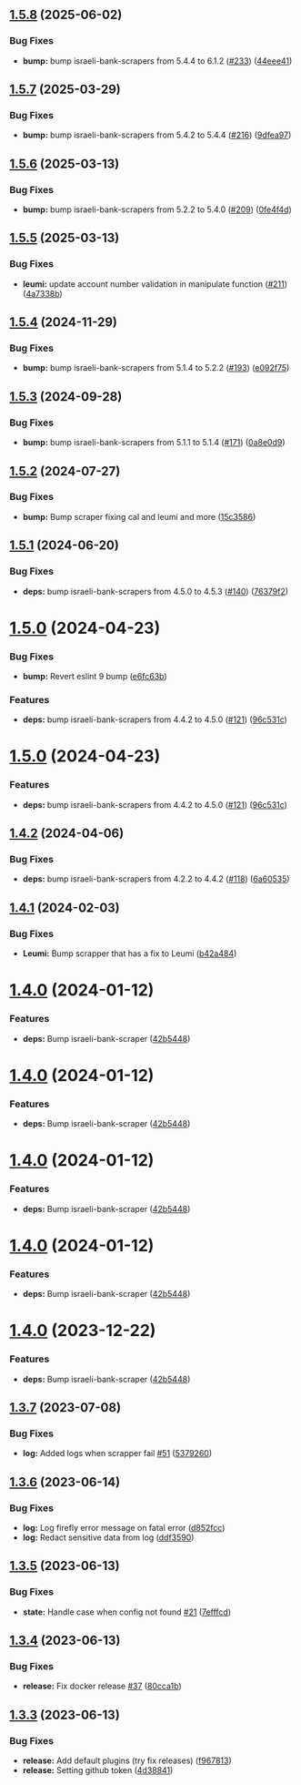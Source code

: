 ## [1.5.8](https://github.com/itairaz1/israeli-bank-firefly-importer/compare/v1.5.7...v1.5.8) (2025-06-02)


### Bug Fixes

* **bump:** bump israeli-bank-scrapers from 5.4.4 to 6.1.2 ([#233](https://github.com/itairaz1/israeli-bank-firefly-importer/issues/233)) ([44eee41](https://github.com/itairaz1/israeli-bank-firefly-importer/commit/44eee41699804006452a7b1dd49985b10d291f9e))

## [1.5.7](https://github.com/itairaz1/israeli-bank-firefly-importer/compare/v1.5.6...v1.5.7) (2025-03-29)


### Bug Fixes

* **bump:** bump israeli-bank-scrapers from 5.4.2 to 5.4.4 ([#216](https://github.com/itairaz1/israeli-bank-firefly-importer/issues/216)) ([9dfea97](https://github.com/itairaz1/israeli-bank-firefly-importer/commit/9dfea97ebedc7ede7059f87d30ba6d7050373eb5))

## [1.5.6](https://github.com/itairaz1/israeli-bank-firefly-importer/compare/v1.5.5...v1.5.6) (2025-03-13)


### Bug Fixes

* **bump:** bump israeli-bank-scrapers from 5.2.2 to 5.4.0 ([#209](https://github.com/itairaz1/israeli-bank-firefly-importer/issues/209)) ([0fe4f4d](https://github.com/itairaz1/israeli-bank-firefly-importer/commit/0fe4f4d39e61450956cd11e54eb12b5c83b364c6))

## [1.5.5](https://github.com/itairaz1/israeli-bank-firefly-importer/compare/v1.5.4...v1.5.5) (2025-03-13)


### Bug Fixes

* **leumi:** update account number validation in manipulate function ([#211](https://github.com/itairaz1/israeli-bank-firefly-importer/issues/211)) ([4a7338b](https://github.com/itairaz1/israeli-bank-firefly-importer/commit/4a7338bc5bd58c5b952ec40cdf70cbabedbfde75))

## [1.5.4](https://github.com/itairaz1/israeli-bank-firefly-importer/compare/v1.5.3...v1.5.4) (2024-11-29)


### Bug Fixes

* **bump:** bump israeli-bank-scrapers from 5.1.4 to 5.2.2 ([#193](https://github.com/itairaz1/israeli-bank-firefly-importer/issues/193)) ([e092f75](https://github.com/itairaz1/israeli-bank-firefly-importer/commit/e092f75a1c6411a5096427a925b24742875d6263))

## [1.5.3](https://github.com/itairaz1/israeli-bank-firefly-importer/compare/v1.5.2...v1.5.3) (2024-09-28)


### Bug Fixes

* **bump:** bump israeli-bank-scrapers from 5.1.1 to 5.1.4 ([#171](https://github.com/itairaz1/israeli-bank-firefly-importer/issues/171)) ([0a8e0d9](https://github.com/itairaz1/israeli-bank-firefly-importer/commit/0a8e0d9667e77a2e775acd328b166379414e3e40))

## [1.5.2](https://github.com/itairaz1/israeli-bank-firefly-importer/compare/v1.5.1...v1.5.2) (2024-07-27)


### Bug Fixes

* **bump:** Bump scraper fixing cal and leumi and more ([15c3586](https://github.com/itairaz1/israeli-bank-firefly-importer/commit/15c35869ecb6d727459340976e93ac01538a7601))

## [1.5.1](https://github.com/itairaz1/israeli-bank-firefly-importer/compare/v1.5.0...v1.5.1) (2024-06-20)


### Bug Fixes

* **deps:** bump israeli-bank-scrapers from 4.5.0 to 4.5.3 ([#140](https://github.com/itairaz1/israeli-bank-firefly-importer/issues/140)) ([76379f2](https://github.com/itairaz1/israeli-bank-firefly-importer/commit/76379f257a9c249913d452b99463f28f6da06298))

# [1.5.0](https://github.com/itairaz1/israeli-bank-firefly-importer/compare/v1.4.2...v1.5.0) (2024-04-23)


### Bug Fixes

* **bump:** Revert eslint 9 bump ([e6fc63b](https://github.com/itairaz1/israeli-bank-firefly-importer/commit/e6fc63bf5064b3dee1906a2608abbe0d2e5f1a57))


### Features

* **deps:** bump israeli-bank-scrapers from 4.4.2 to 4.5.0 ([#121](https://github.com/itairaz1/israeli-bank-firefly-importer/issues/121)) ([96c531c](https://github.com/itairaz1/israeli-bank-firefly-importer/commit/96c531c5bb7ac73ddda996beb54e45680a98c4be))

# [1.5.0](https://github.com/itairaz1/israeli-bank-firefly-importer/compare/v1.4.2...v1.5.0) (2024-04-23)


### Features

* **deps:** bump israeli-bank-scrapers from 4.4.2 to 4.5.0 ([#121](https://github.com/itairaz1/israeli-bank-firefly-importer/issues/121)) ([96c531c](https://github.com/itairaz1/israeli-bank-firefly-importer/commit/96c531c5bb7ac73ddda996beb54e45680a98c4be))

## [1.4.2](https://github.com/itairaz1/israeli-bank-firefly-importer/compare/v1.4.1...v1.4.2) (2024-04-06)


### Bug Fixes

* **deps:** bump israeli-bank-scrapers from 4.2.2 to 4.4.2 ([#118](https://github.com/itairaz1/israeli-bank-firefly-importer/issues/118)) ([6a60535](https://github.com/itairaz1/israeli-bank-firefly-importer/commit/6a60535493ec3031e004668daa89df08963c640e))

## [1.4.1](https://github.com/itairaz1/israeli-bank-firefly-importer/compare/v1.4.0...v1.4.1) (2024-02-03)


### Bug Fixes

* **Leumi:** Bump scrapper that has a fix to Leumi ([b42a484](https://github.com/itairaz1/israeli-bank-firefly-importer/commit/b42a484318b75c3e9cb52ed903c3271eee35fa04))

# [1.4.0](https://github.com/itairaz1/israeli-bank-firefly-importer/compare/v1.3.7...v1.4.0) (2024-01-12)


### Features

* **deps:** Bump israeli-bank-scraper ([42b5448](https://github.com/itairaz1/israeli-bank-firefly-importer/commit/42b54486cc0315be1650f4d2183e0e86ee0e3160))

# [1.4.0](https://github.com/itairaz1/israeli-bank-firefly-importer/compare/v1.3.7...v1.4.0) (2024-01-12)


### Features

* **deps:** Bump israeli-bank-scraper ([42b5448](https://github.com/itairaz1/israeli-bank-firefly-importer/commit/42b54486cc0315be1650f4d2183e0e86ee0e3160))

# [1.4.0](https://github.com/itairaz1/israeli-bank-firefly-importer/compare/v1.3.7...v1.4.0) (2024-01-12)


### Features

* **deps:** Bump israeli-bank-scraper ([42b5448](https://github.com/itairaz1/israeli-bank-firefly-importer/commit/42b54486cc0315be1650f4d2183e0e86ee0e3160))

# [1.4.0](https://github.com/itairaz1/israeli-bank-firefly-importer/compare/v1.3.7...v1.4.0) (2024-01-12)


### Features

* **deps:** Bump israeli-bank-scraper ([42b5448](https://github.com/itairaz1/israeli-bank-firefly-importer/commit/42b54486cc0315be1650f4d2183e0e86ee0e3160))

# [1.4.0](https://github.com/itairaz1/israeli-bank-firefly-importer/compare/v1.3.7...v1.4.0) (2023-12-22)


### Features

* **deps:** Bump israeli-bank-scraper ([42b5448](https://github.com/itairaz1/israeli-bank-firefly-importer/commit/42b54486cc0315be1650f4d2183e0e86ee0e3160))

## [1.3.7](https://github.com/itairaz1/israeli-bank-firefly-importer/compare/v1.3.6...v1.3.7) (2023-07-08)


### Bug Fixes

* **log:** Added logs when scrapper fail [#51](https://github.com/itairaz1/israeli-bank-firefly-importer/issues/51) ([5379260](https://github.com/itairaz1/israeli-bank-firefly-importer/commit/53792603995b199737fd8be08af630e0c84731d5))

## [1.3.6](https://github.com/itairaz1/israeli-bank-firefly-importer/compare/v1.3.5...v1.3.6) (2023-06-14)


### Bug Fixes

* **log:** Log firefly error message on fatal error ([d852fcc](https://github.com/itairaz1/israeli-bank-firefly-importer/commit/d852fcc36be1d17c6a85548bf149f581f725bee7))
* **log:** Redact sensitive data from log ([ddf3590](https://github.com/itairaz1/israeli-bank-firefly-importer/commit/ddf359010aae9f89af837115c7363331ebe69f2d))

## [1.3.5](https://github.com/itairaz1/israeli-bank-firefly-importer/compare/v1.3.4...v1.3.5) (2023-06-13)


### Bug Fixes

* **state:** Handle case when config not found [#21](https://github.com/itairaz1/israeli-bank-firefly-importer/issues/21) ([7efffcd](https://github.com/itairaz1/israeli-bank-firefly-importer/commit/7efffcd8b7bd093980a599e6a996dfc7ed3b80ad))

## [1.3.4](https://github.com/itairaz1/israeli-bank-firefly-importer/compare/v1.3.3...v1.3.4) (2023-06-13)


### Bug Fixes

* **release:** Fix docker release [#37](https://github.com/itairaz1/israeli-bank-firefly-importer/issues/37) ([80cca1b](https://github.com/itairaz1/israeli-bank-firefly-importer/commit/80cca1b0d1c1b7218d5c9e00191fa093e6ceeb6b))

## [1.3.3](https://github.com/itairaz1/israeli-bank-firefly-importer/compare/v1.3.2...v1.3.3) (2023-06-13)


### Bug Fixes

* **release:** Add default plugins (try fix releases) ([f967813](https://github.com/itairaz1/israeli-bank-firefly-importer/commit/f9678135ed7b881e8ea00a4178ebc2c1d8371ba8))
* **release:** Setting github token ([4d38841](https://github.com/itairaz1/israeli-bank-firefly-importer/commit/4d38841f384428cbd426647cbe463e9b4bbc9e19))
